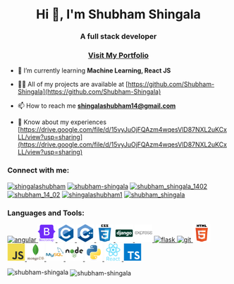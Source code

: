 <h1 align="center">Hi 👋, I'm Shubham Shingala</h1>
<h3 align="center">A full stack developer</h3>
<h3 align="center">
<a href="[https://twitter.com/shingalashubham](https://shubham-portfolio-chi.vercel.app/)" target="blank">Visit My Portfolio</a></h3>

- 🌱 I’m currently learning **Machine Learning, React JS**

- 👨‍💻 All of my projects are available at [https://github.com/Shubham-Shingala](https://github.com/Shubham-Shingala)

- 📫 How to reach me **shingalashubham14@gmail.com**

- 📄 Know about my experiences [https://drive.google.com/file/d/15vyJuOjFQAzm4wqesVlD87NXL2uKCxLL/view?usp=sharing](https://drive.google.com/file/d/15vyJuOjFQAzm4wqesVlD87NXL2uKCxLL/view?usp=sharing)

<h3 align="left">Connect with me:</h3>
<p align="left">
<a href="https://twitter.com/shingalashubham" target="blank"><img align="center" src="https://raw.githubusercontent.com/rahuldkjain/github-profile-readme-generator/master/src/images/icons/Social/twitter.svg" alt="shingalashubham" height="30" width="40" /></a>
<a href="https://linkedin.com/in/shubham-shingala" target="blank"><img align="center" src="https://raw.githubusercontent.com/rahuldkjain/github-profile-readme-generator/master/src/images/icons/Social/linked-in-alt.svg" alt="shubham-shingala" height="30" width="40" /></a>
<a href="https://instagram.com/shubham_shingala_1402" target="blank"><img align="center" src="https://raw.githubusercontent.com/rahuldkjain/github-profile-readme-generator/master/src/images/icons/Social/instagram.svg" alt="shubham_shingala_1402" height="30" width="40" /></a>
<a href="https://www.codechef.com/users/shubham_14_02" target="blank"><img align="center" src="https://cdn.jsdelivr.net/npm/simple-icons@3.1.0/icons/codechef.svg" alt="shubham_14_02" height="30" width="40" /></a>
<a href="https://www.hackerrank.com/shingalashubham1" target="blank"><img align="center" src="https://raw.githubusercontent.com/rahuldkjain/github-profile-readme-generator/master/src/images/icons/Social/hackerrank.svg" alt="shingalashubham1" height="30" width="40" /></a>
<a href="https://www.leetcode.com/shubham_shingala" target="blank"><img align="center" src="https://raw.githubusercontent.com/rahuldkjain/github-profile-readme-generator/master/src/images/icons/Social/leet-code.svg" alt="shubham_shingala" height="30" width="40" /></a>
</p>

<h3 align="left">Languages and Tools:</h3>
<p align="left"> <a href="https://angular.io" target="_blank" rel="noreferrer"> <img src="https://angular.io/assets/images/logos/angular/angular.svg" alt="angular" width="40" height="40"/> </a> <a href="https://getbootstrap.com" target="_blank" rel="noreferrer"> <img src="https://raw.githubusercontent.com/devicons/devicon/master/icons/bootstrap/bootstrap-plain-wordmark.svg" alt="bootstrap" width="40" height="40"/> </a> <a href="https://www.cprogramming.com/" target="_blank" rel="noreferrer"> <img src="https://raw.githubusercontent.com/devicons/devicon/master/icons/c/c-original.svg" alt="c" width="40" height="40"/> </a> <a href="https://www.w3schools.com/cpp/" target="_blank" rel="noreferrer"> <img src="https://raw.githubusercontent.com/devicons/devicon/master/icons/cplusplus/cplusplus-original.svg" alt="cplusplus" width="40" height="40"/> </a> <a href="https://www.w3schools.com/css/" target="_blank" rel="noreferrer"> <img src="https://raw.githubusercontent.com/devicons/devicon/master/icons/css3/css3-original-wordmark.svg" alt="css3" width="40" height="40"/> </a> <a href="https://www.djangoproject.com/" target="_blank" rel="noreferrer"> <img src="https://raw.githubusercontent.com/devicons/devicon/master/icons/django/django-original.svg" alt="django" width="40" height="40"/> </a> <a href="https://expressjs.com" target="_blank" rel="noreferrer"> <img src="https://raw.githubusercontent.com/devicons/devicon/master/icons/express/express-original-wordmark.svg" alt="express" width="40" height="40"/> </a> <a href="https://flask.palletsprojects.com/" target="_blank" rel="noreferrer"> <img src="https://www.vectorlogo.zone/logos/pocoo_flask/pocoo_flask-icon.svg" alt="flask" width="40" height="40"/> </a> <a href="https://git-scm.com/" target="_blank" rel="noreferrer"> <img src="https://www.vectorlogo.zone/logos/git-scm/git-scm-icon.svg" alt="git" width="40" height="40"/> </a> <a href="https://www.w3.org/html/" target="_blank" rel="noreferrer"> <img src="https://raw.githubusercontent.com/devicons/devicon/master/icons/html5/html5-original-wordmark.svg" alt="html5" width="40" height="40"/> </a> <a href="https://developer.mozilla.org/en-US/docs/Web/JavaScript" target="_blank" rel="noreferrer"> <img src="https://raw.githubusercontent.com/devicons/devicon/master/icons/javascript/javascript-original.svg" alt="javascript" width="40" height="40"/> </a> <a href="https://www.mongodb.com/" target="_blank" rel="noreferrer"> <img src="https://raw.githubusercontent.com/devicons/devicon/master/icons/mongodb/mongodb-original-wordmark.svg" alt="mongodb" width="40" height="40"/> </a> <a href="https://www.mysql.com/" target="_blank" rel="noreferrer"> <img src="https://raw.githubusercontent.com/devicons/devicon/master/icons/mysql/mysql-original-wordmark.svg" alt="mysql" width="40" height="40"/> </a> <a href="https://nodejs.org" target="_blank" rel="noreferrer"> <img src="https://raw.githubusercontent.com/devicons/devicon/master/icons/nodejs/nodejs-original-wordmark.svg" alt="nodejs" width="40" height="40"/> </a> <a href="https://www.python.org" target="_blank" rel="noreferrer"> <img src="https://raw.githubusercontent.com/devicons/devicon/master/icons/python/python-original.svg" alt="python" width="40" height="40"/> </a> <a href="https://reactjs.org/" target="_blank" rel="noreferrer"> <img src="https://raw.githubusercontent.com/devicons/devicon/master/icons/react/react-original-wordmark.svg" alt="react" width="40" height="40"/> </a> <a href="https://www.typescriptlang.org/" target="_blank" rel="noreferrer"> <img src="https://raw.githubusercontent.com/devicons/devicon/master/icons/typescript/typescript-original.svg" alt="typescript" width="40" height="40"/> </a> </p>

<p><img align="left" src="https://github-readme-stats.vercel.app/api/top-langs?username=shubham-shingala&show_icons=true&theme=dark&hide_border=true&locale=en&layout=compact" alt="shubham-shingala" /></p>

<p>&nbsp;<img align="center" src="https://github-readme-stats.vercel.app/api?username=shubham-shingala&show_icons=true&theme=dark&locale=en" alt="shubham-shingala" /></p>


